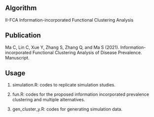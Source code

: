 Algorithm
-------
II-FCA Information-incorporated Functional Clustering Analysis 



Publication
-------
Ma C, Lin C, Xue Y, Zhang S, Zhang Q, and  Ma S (2021). Information-incorporated Functional Clustering Analysis of Disease Prevalence. Manuscript.


Usage
-------
1. simulation.R: codes to replicate simulation studies.

2. fun.R: codes for the proposed information incorporated prevalence clustering and multiple alternatives.

3. gen_cluster_y.R: codes for generating simulation data.

